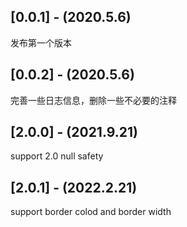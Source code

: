 ## [0.0.1] - (2020.5.6)

发布第一个版本

## [0.0.2] - (2020.5.6)

完善一些日志信息，删除一些不必要的注释

## [2.0.0] - (2021.9.21)

support 2.0 null safety

## [2.0.1] - (2022.2.21)

support border colod and border width
